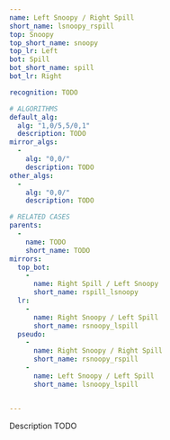 ```yaml
---
name: Left Snoopy / Right Spill
short_name: lsnoopy_rspill
top: Snoopy
top_short_name: snoopy
top_lr: Left
bot: Spill
bot_short_name: spill
bot_lr: Right

recognition: TODO

# ALGORITHMS
default_alg:
  alg: "1,0/5,5/0,1"
  description: TODO
mirror_algs:
  -
    alg: "0,0/"
    description: TODO
other_algs:
  -
    alg: "0,0/"
    description: TODO

# RELATED CASES
parents:
  -
    name: TODO
    short_name: TODO
mirrors:
  top_bot:
    -
      name: Right Spill / Left Snoopy
      short_name: rspill_lsnoopy
  lr:
    -
      name: Right Snoopy / Left Spill
      short_name: rsnoopy_lspill
  pseudo:
    -
      name: Right Snoopy / Right Spill
      short_name: rsnoopy_rspill
    -
      name: Left Snoopy / Left Spill
      short_name: lsnoopy_lspill


---
```


Description TODO

